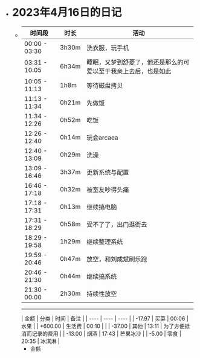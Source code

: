 - # 2023年4月16日的日记
	- | 时间段 | 时长 | 活动 |
	  | --- | --- | --- |
	  | 00:00 - 03:30 | 3h30m | 洗衣服，玩手机 |
	  | 03:31 - 10:05 | 6h34m | 睡眠，又梦到舒菱了，他还是那么的可爱以至于我亲上去后，也是如此 |
	  | 10:05 - 11:13 | 1h8m | 等待磁盘拷贝 |
	  | 11:13 - 11:34 | 0h21m | 先做饭 |
	  | 11:34 - 12:26 | 0h52m | 吃饭 |
	  | 12:26 - 12:40 | 0h14m | 玩会arcaea |
	  | 12:40 - 13:09 | 0h29m | 洗澡 |
	  | 13:09 - 16:46 | 3h37m | 更新系统与配置 |
	  | 16:46 - 17:18 | 0h32m | 被室友吵得头痛 |
	  | 17:18 - 17:31 | 0h13m | 继续搞电脑 |
	  | 17:31 - 18:29 | 0h58m | 受不了了，出门逛街去 |
	  | 18:29 - 19:58 | 1h29m | 继续整理系统 |
	  | 19:59 - 20:46 | 0h47m | 放空，和刘成斌刷乐跑 |
	  | 20:46 - 21:30 | 0h44m | 继续搞系统 |
	  | 21:30 - 00:00 | 2h30m | 持续性放空 |
	  ---
	  | 金额 | 分类 | 时间 | 备注 |
	  | ---- | ---- | ---- |
	  | -17.97 | 买菜 | 00:06 | 水果 |
	  | +600.00 | 生活费 | 00:10 |  |
	  | -37.00 | 其他 | 13:11 | 为了方便抵消而记录的费用 |
	  | -13.00 | 烟酒 | 17:43 | 芒果冰沙 |
	  | -5.00 | 零食 | 20:35 | 冰淇淋 |
		- 金额